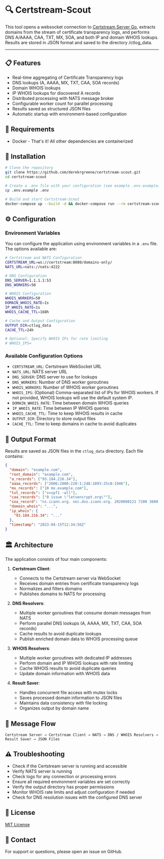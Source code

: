 # 🔍 Certstream-Scout

This tool opens a websocket connection to [Certstream Server Go](https://github.com/d-Rickyy-b/certstream-server-go), extracts domains from the stream of certificate transparency logs, and performs DNS A/AAAA, CAA, TXT, MX, SOA, and both IP and domain WHOIS lookups. Results are stored in JSON format and saved to the directory /ctlog_data.

---

## 📋 Features

- Real-time aggregating of Certificate Transparency logs
- DNS lookups (A, AAAA, MX, TXT, CAA, SOA records)
- Domain WHOIS lookups
- IP WHOIS lookups for discovered A records
- Distributed processing with NATS message broker
- Configurable worker count for parallel processing
- Results saved as structured JSON files
- Automatic startup with environment-based configuration

## 🔧 Requirements

- Docker - That's it! All other dependencies are containerized

## 🐳 Installation

```bash
# Clone the repository
git clone https://github.com/derekrgreene/certstream-scout.git
cd certstream-scout

# Create a .env file with your configuration (see example .env.example)
cp .env.example .env

# Build and start Certstream-Scout
docker-compose up --build -d && docker-compose run --rm certstream-scout
```

## ⚙️ Configuration

### Environment Variables

You can configure the application using environment variables in a `.env` file. The options available are:

```bash
# Certstream and NATS Configuration
CERTSTREAM_URL=ws://certstream:8080/domains-only/
NATS_URL=nats://nats:4222

# DNS Configuration
DNS_SERVER=1.1.1.1:53
DNS_WORKERS=50

# WHOIS Configuration
WHOIS_WORKERS=50
DOMAIN_WHOIS_RATE=1s
IP_WHOIS_RATE=1s
WHOIS_CACHE_TTL=168h

# Cache and Output Configuration
OUTPUT_DIR=ctlog_data
CACHE_TTL=24h

# Optional: Specify WHOIS IPs for rate limiting
# WHOIS_IPS=
```

### Available Configuration Options

- `CERTSTREAM_URL`: Certstream WebSocket URL
- `NATS_URL`: NATS server URL
- `DNS_SERVER`: DNS server to use for lookups
- `DNS_WORKERS`: Number of DNS worker goroutines
- `WHOIS_WORKERS`: Number of WHOIS worker goroutines
- `WHOIS_IPS`: (Optional) Comma-separated list of IPs for WHOIS workers. If not provided, WHOIS lookups will use the default system IP.
- `DOMAIN_WHOIS_RATE`: Time between domain WHOIS queries
- `IP_WHOIS_RATE`: Time between IP WHOIS queries
- `WHOIS_CACHE_TTL`: Time to keep WHOIS results in cache
- `OUTPUT_DIR`: Directory to store output files
- `CACHE_TTL`: Time to keep domains in cache to avoid duplicates

## 📂 Output Format

Results are saved as JSON files in the `ctlog_data` directory. Each file contains:

```json
{
  "domain": "example.com",
  "root_domain": "example.com",
  "a_records": ["93.184.216.34"],
  "aaaa_records": ["2606:2800:220:1:248:1893:25c8:1946"],
  "mx_records": ["10 mx.example.com"],
  "txt_records": ["v=spf1 -all"],
  "caa_records": ["0 issue \"letsencrypt.org\""],
  "soa_record": "ns.icann.org. noc.dns.icann.org. 2020080121 7200 3600 1209600 3600",
  "domain_whois": "...",
  "ip_whois": {
    "93.184.216.34": "..."
  },
  "timestamp": "2023-04-15T12:34:56Z"
}
```

## 🏛️ Architecture

The application consists of four main components:

1. **Certstream Client**: 
   - Connects to the Certstream server via WebSocket
   - Receives domain entries from certificate transparency logs
   - Normalizes and filters domains
   - Publishes domains to NATS for processing

2. **DNS Resolvers**:
   - Multiple worker goroutines that consume domain messages from NATS
   - Perform parallel DNS lookups (A, AAAA, MX, TXT, CAA, SOA records)
   - Cache results to avoid duplicate lookups
   - Publish enriched domain data to WHOIS processing queue

3. **WHOIS Resolvers**:
   - Multiple worker goroutines with dedicated IP addresses
   - Perform domain and IP WHOIS lookups with rate limiting
   - Cache WHOIS results to avoid duplicate queries
   - Update domain information with WHOIS data

4. **Result Saver**:
   - Handles concurrent file access with mutex locks
   - Saves processed domain information to JSON files
   - Maintains data consistency with file locking
   - Organizes output by domain name

## 🔄 Message Flow

```
Certstream Server → Certstream Client → NATS → DNS / WHOIS Resolvers → Result Saver → JSON Files
```

## ⚠️ Troubleshooting

- Check if the Certstream server is running and accessible
- Verify NATS server is running
- Check logs for any connection or processing errors
- Ensure all required environment variables are set correctly
- Verify the output directory has proper permissions
- Monitor WHOIS rate limits and adjust configuration if needed
- Check for DNS resolution issues with the configured DNS server

## 📝 License

[MIT License](LICENSE)

## 📧 Contact

For support or questions, please open an issue on GitHub.